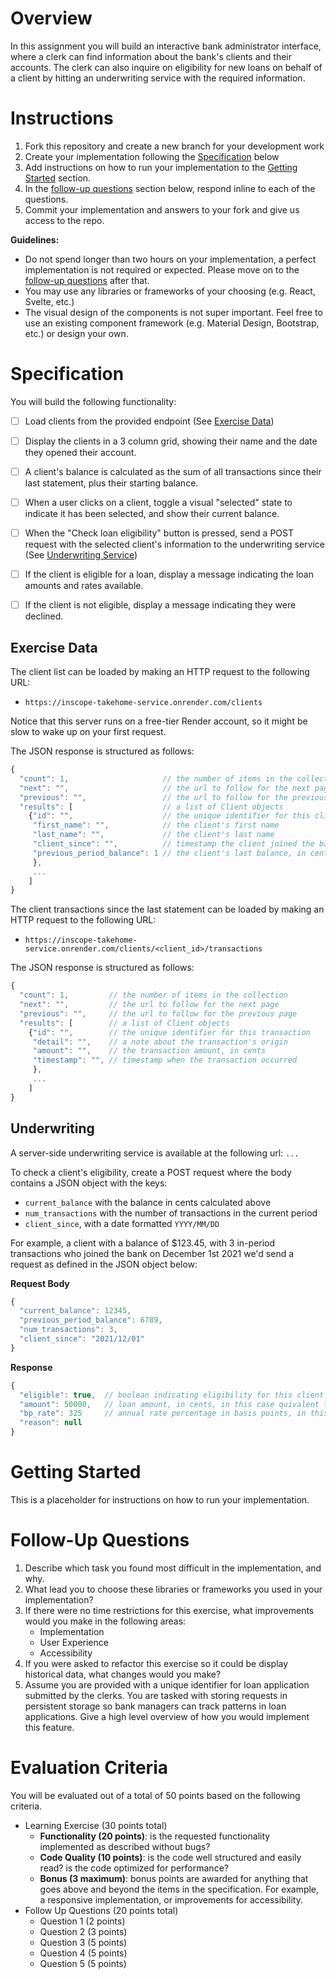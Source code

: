 # Overview

In this assignment you will build an interactive bank administrator interface, where a clerk can find information about the bank's clients and their accounts. The clerk can also inquire on eligibility for new loans on behalf of a client by hitting an underwriting service with the required information.


# Instructions
1. Fork this repository and create a new branch for your development work
1. Create your implementation following the [Specification](#specification) below
1. Add instructions on how to run your implementation to the [Getting Started](#getting-started) section.
1. In the [follow-up questions](#follow-up-questions) section below, respond inline to each of the questions.
1. Commit your implementation and answers to your fork and give us access to the repo.

**Guidelines:**
- Do not spend longer than two hours on your implementation, a perfect implementation is not required or expected. Please move on to the [follow-up questions](#follow-up-questions) after that.
- You may use any libraries or frameworks of your choosing (e.g. React, Svelte, etc.)
- The visual design of the components is not super important. Feel free to use an existing component framework (e.g. Material Design, Bootstrap, etc.) or design your own.


# Specification

You will build the following functionality:
  - [ ] Load clients from the provided endpoint (See [Exercise Data](#exercise-data))
  - [ ] Display the clients in a 3 column grid, showing their name and the date they opened their account.
  - [ ] A client's balance is calculated as the sum of all transactions since their last statement, plus their starting balance.
  - [ ] When a user clicks on a client, toggle a visual "selected" state to indicate it has been selected, and show their current balance.
  - [ ] When the "Check loan eligibility" button is pressed, send a POST request with the selected client's information to the underwriting service (See [Underwriting Service](#underwriting))
  - [ ] If the client is eligible for a loan, display a message indicating the loan amounts and rates available.
  - [ ] If the client is not eligible, display a message indicating they were declined.


## Exercise Data

The client list can be loaded by making an HTTP request to the following URL:
- `https://inscope-takehome-service.onrender.com/clients`

Notice that this server runs on a free-tier Render account, so it might be slow to wake up on your first request.


The JSON response is structured as follows:
```js
{
  "count": 1,                     // the number of items in the collection
  "next": "",                     // the url to follow for the next page
  "previous": "",                 // the url to follow for the previous page
  "results": [                    // a list of Client objects
    {"id": "",                    // the unique identifier for this client
     "first_name": "",            // the client's first name
     "last_name": "",             // the client's last name
     "client_since": "",          // timestamp the client joined the bank
     "previous_period_balance": 1 // the client's last balance, in cents
     },
     ...
    ]
}

````


The client transactions since the last statement can be loaded by making an HTTP request to the following URL:

- `https://inscope-takehome-service.onrender.com/clients/<client_id>/transactions`

The JSON response is structured as follows:

```js
{
  "count": 1,         // the number of items in the collection
  "next": "",         // the url to follow for the next page
  "previous": "",     // the url to follow for the previous page
  "results": [        // a list of Client objects
    {"id": "",        // the unique identifier for this transaction
     "detail": "",    // a note about the transaction's origin
     "amount": "",    // the transaction amount, in cents
     "timestamp": "", // timestamp when the transaction occurred
     },
     ...
    ]
}
```

## Underwriting

A server-side underwriting service is available at the following url:
`...`


To check a client's eligibility, create a POST request where the body contains a JSON object with the keys:

- `current_balance` with the balance in cents calculated above
- `num_transactions` with the number of transactions in the current period
- `client_since`, with a date formatted `YYYY/MM/DD`

For example, a client with a balance of $123.45, with 3 in-period transactions who joined the bank on December 1st 2021 we'd send a request as defined in the JSON object below:

**Request Body**
```js
{
  "current_balance": 12345,
  "previous_period_balance": 6789,
  "num_transactions": 3,
  "client_since": "2021/12/01"
}
```

**Response**
```js
{
  "eligible": true,  // boolean indicating eligibility for this client
  "amount": 50000,   // loan amount, in cents, in this case quivalent to $500.00
  "bp_rate": 325     // annual rate percentage in basis points, in this case equivalent to 3.25%
  "reason": null
}
```

# Getting Started

This is a placeholder for instructions on how to run your implementation.

# Follow-Up Questions

  1. Describe which task you found most difficult in the implementation, and why.
  1. What lead you to choose these libraries or frameworks you used in your implementation?
  1. If there were no time restrictions for this exercise, what improvements would you make in the following areas:
      - Implementation
      - User Experience
      - Accessibility
  1. If you were asked to refactor this exercise so it could be display historical data, what changes would you make?
  1. Assume you are provided with a unique identifier for loan application submitted by the clerks. You are tasked with storing requests in persistent storage so bank managers can track patterns in loan applications. Give a high level overview of how you would implement this feature.

# Evaluation Criteria

You will be evaluated out of a total of 50 points based on the following criteria.

  - Learning Exercise (30 points total)
    - **Functionality (20 points)**: is the requested functionality implemented as described without bugs?
    - **Code Quality (10 points)**: is the code well structured and easily read? is the code optimized for performance?
    - **Bonus (3 maximum)**: bonus points are awarded for anything that goes above and beyond the items in the specification.  For example, a responsive implementation, or improvements for accessibility.
  - Follow Up Questions (20 points total)
    - Question 1 (2 points)
    - Question 2 (3 points)
    - Question 3 (5 points)
    - Question 4 (5 points)
    - Question 5 (5 points)
